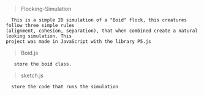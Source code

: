 > Flocking-Simulation

      This is a simple 2D simulation of a "Boid" flock, this creatures follow three simple rules 
    (alignment, cohesion, separation), that when combined create a natural looking simulation. This 
    project was made in JavaScript with the library P5.js

> Boid.js

       store the boid class.
       
> sketch.js 

      store the code that runs the simulation
